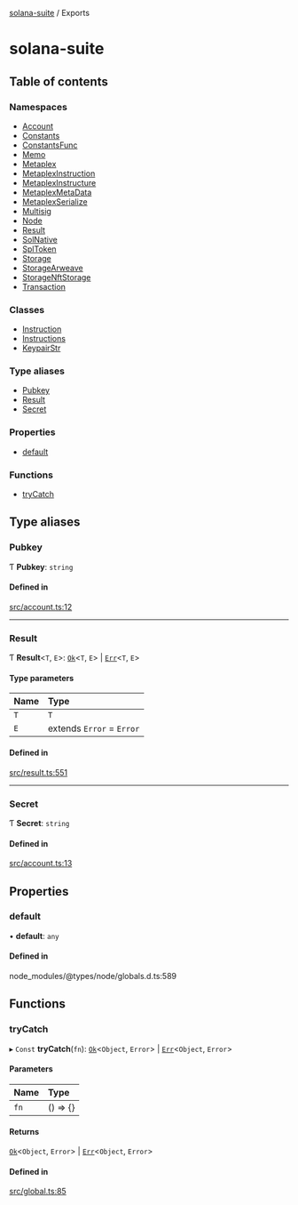 [solana-suite](README.md) / Exports

# solana-suite

## Table of contents

### Namespaces

- [Account](modules/Account.md)
- [Constants](modules/Constants.md)
- [ConstantsFunc](modules/ConstantsFunc.md)
- [Memo](modules/Memo.md)
- [Metaplex](modules/Metaplex.md)
- [MetaplexInstruction](modules/MetaplexInstruction.md)
- [MetaplexInstructure](modules/MetaplexInstructure.md)
- [MetaplexMetaData](modules/MetaplexMetaData.md)
- [MetaplexSerialize](modules/MetaplexSerialize.md)
- [Multisig](modules/Multisig.md)
- [Node](modules/Node.md)
- [Result](modules/Result.md)
- [SolNative](modules/SolNative.md)
- [SplToken](modules/SplToken.md)
- [Storage](modules/Storage.md)
- [StorageArweave](modules/StorageArweave.md)
- [StorageNftStorage](modules/StorageNftStorage.md)
- [Transaction](modules/Transaction.md)

### Classes

- [Instruction](classes/Instruction.md)
- [Instructions](classes/Instructions.md)
- [KeypairStr](classes/KeypairStr.md)

### Type aliases

- [Pubkey](modules.md#pubkey)
- [Result](modules.md#result)
- [Secret](modules.md#secret)

### Properties

- [default](modules.md#default)

### Functions

- [tryCatch](modules.md#trycatch)

## Type aliases

### Pubkey

Ƭ **Pubkey**: `string`

#### Defined in

[src/account.ts:12](https://github.com/fukaoi/solana-suite/blob/bbfcf40/src/account.ts#L12)

___

### Result

Ƭ **Result**<`T`, `E`\>: [`Ok`](interfaces/Result.Ok.md)<`T`, `E`\> \| [`Err`](interfaces/Result.Err.md)<`T`, `E`\>

#### Type parameters

| Name | Type |
| :------ | :------ |
| `T` | `T` |
| `E` | extends `Error` = `Error` |

#### Defined in

[src/result.ts:551](https://github.com/fukaoi/solana-suite/blob/bbfcf40/src/result.ts#L551)

___

### Secret

Ƭ **Secret**: `string`

#### Defined in

[src/account.ts:13](https://github.com/fukaoi/solana-suite/blob/bbfcf40/src/account.ts#L13)

## Properties

### default

• **default**: `any`

#### Defined in

node_modules/@types/node/globals.d.ts:589

## Functions

### tryCatch

▸ `Const` **tryCatch**(`fn`): [`Ok`](interfaces/Result.Ok.md)<`Object`, `Error`\> \| [`Err`](interfaces/Result.Err.md)<`Object`, `Error`\>

#### Parameters

| Name | Type |
| :------ | :------ |
| `fn` | () => {} |

#### Returns

[`Ok`](interfaces/Result.Ok.md)<`Object`, `Error`\> \| [`Err`](interfaces/Result.Err.md)<`Object`, `Error`\>

#### Defined in

[src/global.ts:85](https://github.com/fukaoi/solana-suite/blob/bbfcf40/src/global.ts#L85)
